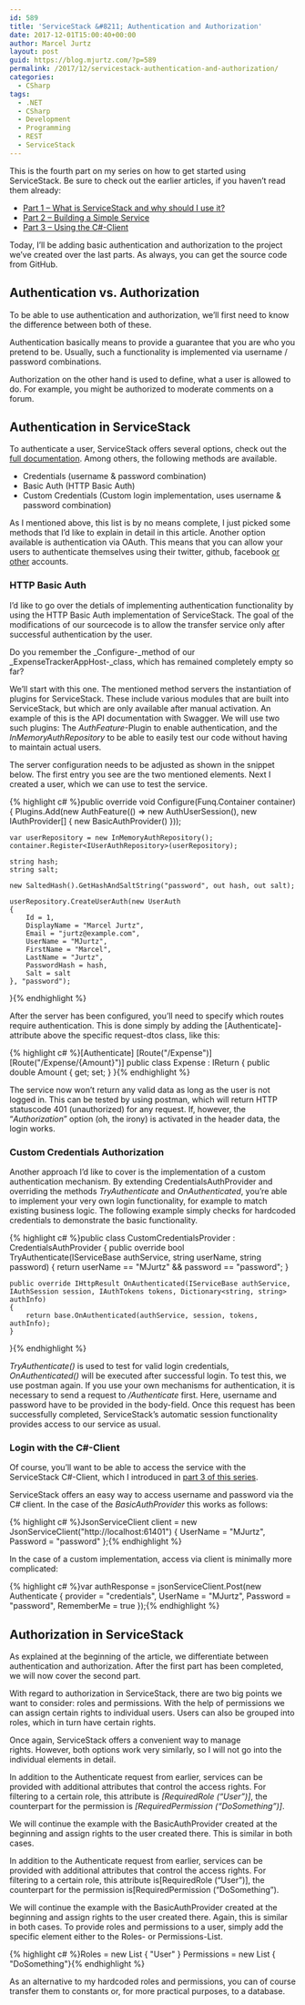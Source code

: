 ```yaml
---
id: 589
title: 'ServiceStack &#8211; Authentication and Authorization'
date: 2017-12-01T15:00:40+00:00
author: Marcel Jurtz
layout: post
guid: https://blog.mjurtz.com/?p=589
permalink: /2017/12/servicestack-authentication-and-authorization/
categories:
  - CSharp
tags:
  - .NET
  - CSharp
  - Development
  - Programming
  - REST
  - ServiceStack
---
```

This is the fourth part on my series on how to get started using ServiceStack. Be sure to check out the earlier articles, if you haven&#8217;t read them already:

  * [Part 1 &#8211; What is ServiceStack and why should I use it?](https://blog.mjurtz.com/2017/11/what-is-servicestack/)
  * [Part 2 &#8211; Building a Simple Service](https://blog.mjurtz.com/2017/11/servicestack-building-simple-service/)
  * [Part 3 &#8211; Using the C#-Client](https://blog.mjurtz.com/2017/11/servicestack-using-the-c-client/)

Today, I&#8217;ll be adding basic authentication and authorization to the project we&#8217;ve created over the last parts. As always, you can get the source code from GitHub.

## Authentication vs. Authorization

To be able to use authentication and authorization, we&#8217;ll first need to know the difference between both of these.

Authentication basically means to provide a guarantee that you are who you pretend to be. Usually, such a functionality is implemented via username / password combinations.

Authorization on the other hand is used to define, what a user is allowed to do. For example, you might be authorized to moderate comments on a forum.

## Authentication in ServiceStack

To authenticate a user, ServiceStack offers several options, check out the [full documentation](http://docs.servicestack.net/authentication-and-authorization). Among others, the following methods are available.

  * Credentials (username & password combination)
  * Basic Auth (HTTP Basic Auth)
  * Custom Credentials (Custom login implementation, uses username & password combination)

As I mentioned above, this list is by no means complete, I just picked some methods that I&#8217;d like to explain in detail in this article. Another option available is authentication via OAuth. This means that you can allow your users to authenticate themselves using their twitter, github, facebook [or other](http://docs.servicestack.net/authentication-and-authorization#oauth-providers) accounts.

### HTTP Basic Auth

I&#8217;d like to go over the detials of implementing authentication functionality by using the HTTP Basic Auth implementation of ServiceStack. The goal of the modifications of our sourcecode is to allow the transfer service only after successful authentication by the user.

Do you remember the _Configure-_method of our _ExpenseTrackerAppHost-_class, which has remained completely empty so far?
  
We&#8217;ll start with this one. The mentioned method servers the instantiation of plugins for ServiceStack. These include various modules that are built into ServiceStack, but which are only available after manual activation. An example of this is the API documentation with Swagger. We will use two such plugins: The _AuthFeature_-Plugin to enable authentication, and the _InMemoryAuthRepository_ to be able to easily test our code without having to maintain actual users.

The server configuration needs to be adjusted as shown in the snippet below. The first entry you see are the two mentioned elements. Next I created a user, which we can use to test the service.

{% highlight c# %}public override void Configure(Funq.Container container)
{
    Plugins.Add(new AuthFeature(() =>
        new AuthUserSession(), new IAuthProvider[] {
        new BasicAuthProvider() }));

    var userRepository = new InMemoryAuthRepository();
    container.Register<IUserAuthRepository>(userRepository);

    string hash;
    string salt;

    new SaltedHash().GetHashAndSaltString("password", out hash, out salt);
    
    userRepository.CreateUserAuth(new UserAuth
    {
        Id = 1,
        DisplayName = "Marcel Jurtz",
        Email = "jurtz@example.com",
        UserName = "MJurtz",
        FirstName = "Marcel",
        LastName = "Jurtz",
        PasswordHash = hash,
        Salt = salt
    }, "password");
}{% endhighlight %}

After the server has been configured, you&#8217;ll need to specify which routes require authentication. This is done simply by adding the [Authenticate]-attribute above the specific request-dtos class, like this:

{% highlight c# %}[Authenticate]
[Route("/Expense")]
[Route("/Expense/{Amount}")]
public class Expense : IReturn<ExpenseResponse>
{
    public double Amount { get; set; }
}{% endhighlight %}

The service now won&#8217;t return any valid data as long as the user is not logged in. This can be tested by using postman, which will return HTTP statuscode 401 (unauthorized) for any request. If, however, the &#8220;_Authorization_&#8221; option (oh, the irony) is activated in the header data, the login works.

### Custom Credentials Authorization

Another approach I&#8217;d like to cover is the implementation of a custom authentication mechanism. By extending CredentialsAuthProvider and overriding the methods _TryAuthenticate_ and _OnAuthenticated_, you&#8217;re able to implement your very own login functionality, for example to match existing business logic. The following example simply checks for hardcoded credentials to demonstrate the basic functionality.

{% highlight c# %}public class CustomCredentialsProvider : CredentialsAuthProvider
{
    public override bool TryAuthenticate(IServiceBase authService, string userName, string password)
    {
        return userName == "MJurtz" && password == "password";
    }

    public override IHttpResult OnAuthenticated(IServiceBase authService, IAuthSession session, IAuthTokens tokens, Dictionary<string, string> authInfo)
    {
        return base.OnAuthenticated(authService, session, tokens, authInfo);
    }
}{% endhighlight %}

_TryAuthenticate()_ is used to test for valid login credentials, _OnAuthenticated()_ will be executed after successful login. To test this, we use postman again. If you use your own mechanisms for authentication, it is necessary to send a request to _/Authenticate_ first. Here, username and password have to be provided in the body-field. Once this request has been successfully completed, ServiceStack&#8217;s automatic session functionality provides access to our service as usual.

### Login with the C#-Client

Of course, you&#8217;ll want to be able to access the service with the ServiceStack C#-Client, which I introduced in [part 3 of this series](https://blog.mjurtz.com/2017/11/servicestack-using-the-c-client/).

ServiceStack offers an easy way to access username and password via the C# client. In the case of the _BasicAuthProvider_ this works as follows:

{% highlight c# %}JsonServiceClient client = new JsonServiceClient("http://localhost:61401") { UserName = "MJurtz", Password = "password" };{% endhighlight %}

In the case of a custom implementation, access via client is minimally more complicated:

{% highlight c# %}var authResponse = jsonServiceClient.Post(new Authenticate
{
    provider = "credentials",
    UserName = "MJurtz",
    Password = "password",
    RememberMe = true
});{% endhighlight %}

## Authorization in ServiceStack

As explained at the beginning of the article, we differentiate between authentication and authorization. After the first part has been completed, we will now cover the second part.

With regard to authorization in ServiceStack, there are two big points we want to consider: roles and permissions. With the help of permissions we can assign certain rights to individual users. Users can also be grouped into roles, which in turn have certain rights.

Once again, ServiceStack offers a convenient way to manage rights. However, both options work very similarly, so I will not go into the individual elements in detail.

In addition to the Authenticate request from earlier, services can be provided with additional attributes that control the access rights. For filtering to a certain role, this attribute is _[RequiredRole (&#8220;User&#8221;)]_, the counterpart for the permission is _[RequiredPermission (&#8220;DoSomething&#8221;)]_.

We will continue the example with the BasicAuthProvider created at the beginning and assign rights to the user created there. This is similar in both cases.

In addition to the Authenticate request from earlier, services can be provided with additional attributes that control the access rights. For filtering to a certain role, this attribute is[RequiredRole (&#8220;User&#8221;)], the counterpart for the permission is[RequiredPermission (&#8220;DoSomething&#8221;).

We will continue the example with the BasicAuthProvider created at the beginning and assign rights to the user created there. Again, this is similar in both cases. To provide roles and permissions to a user, simply add the specific element either to the Roles- or Permissions-List.

{% highlight c# %}Roles = new List<string> { "User" }
Permissions = new List<string> { "DoSomething"}{% endhighlight %}

As an alternative to my hardcoded roles and permissions, you can of course transfer them to constants or, for more practical purposes, to a database.

###